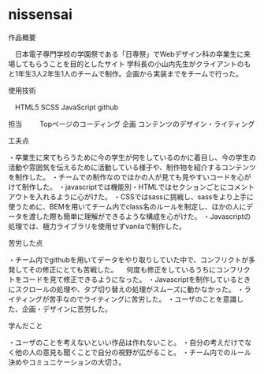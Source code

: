 # nissensai
作品概要

　日本電子専門学校の学園祭である「日専祭」でWebデザイン科の卒業生に来場してもらうことを目的としたサイト
  学科長の小山内先生がクライアントのもと1年生3人2年生1人のチームで制作。企画から実装までをチームで行った。
  
使用技術

　HTML5 SCSS JavaScript github

担当
　
 　Topページのコーディング 企画 コンテンツのデザイン・ライティング

工夫点

・卒業生に来てもらうために今の学生が何をしているのかに着目し、今の学生の活動や雰囲気を伝えるために活動している様子や、制作物を紹介するコンテンツを制作した。
・チームでの制作なのでほかの人が見ても見やすいコードを心がけて制作した。
・javascriptでは機能別・HTMLではセクションごとにコメントアウトを入れるように心がけた。
・CSSではsassに挑戦し、sassをより上手に使うために、BEMを用いてチーム内でclass名のルールを制定し、ほかの人にデータを渡した際も簡単に理解ができるような構成を心がけた。
・Javascriptの処理では、極力ライブラリを使用せずvanilaで制作した。

苦労した点

・チーム内でgithubを用いてデータをやり取りしていた中で、コンフリクトが多発してその修正にとても苦戦した。
　何度も修正をしているうちにコンフリクトをコードを見て修正できるようになった。
・Javascriptを制作しているときにスクロールの処理や、タブ切り替えの処理がスムーズに動かなかった。
・ライティングが苦手なのでライティングに苦労した。
・ユーザのことを意識した、企画・デザインに苦労した。

学んだこと

・ユーザのことを考えないといい作品は作れないこと。
・自分の考えだけでなく他の人の意見も聞くことで自分の視野が広がること。
・チーム内でのルール決めやコミュニケーションの大切さ。
